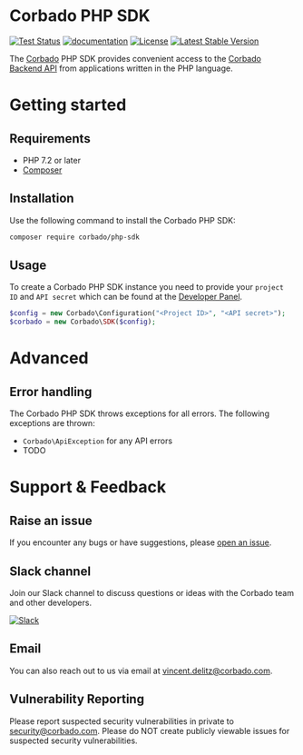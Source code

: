 # Corbado PHP SDK

[![Test Status](https://github.com/corbado/corbado-php/workflows/build/badge.svg)](https://github.com/corbado/corbado-php/actions?query=workflow%3Abuild)
[![documentation](https://img.shields.io/badge/documentation-Corbado_Backend_API_Reference-blue.svg)](https://api.corbado.com/docs/api/)
[![License](https://poser.pugx.org/corbado/php-sdk/license.svg)](https://packagist.org/packages/corbado/corbado-php)
[![Latest Stable Version](http://poser.pugx.org/corbado/php-sdk/v)](https://packagist.org/packages/corbado/php-sdk)

The [Corbado](https://www.corbado.com) PHP SDK provides convenient access to the [Corbado Backend API](https://api.corbado.com/docs/api/) from applications written in the PHP language.

# Getting started

## Requirements

- PHP 7.2 or later
- [Composer](https://getcomposer.org/)

## Installation

Use the following command to install the Corbado PHP SDK:

```bash
composer require corbado/php-sdk
```

## Usage

To create a Corbado PHP SDK instance you need to provide your `project ID` and `API secret` which can be found at the [Developer Panel](https://app.corbado.com).

```PHP
$config = new Corbado\Configuration("<Project ID>", "<API secret>");
$corbado = new Corbado\SDK($config);
```

# Advanced

## Error handling

The Corbado PHP SDK throws exceptions for all errors. The following exceptions are thrown:

- `Corbado\ApiException` for any API errors
- TODO

# Support & Feedback

## Raise an issue

If you encounter any bugs or have suggestions, please [open an issue](https://github.com/corbado/corbado-php/issues/new).

## Slack channel

Join our Slack channel to discuss questions or ideas with the Corbado team and other developers.

[![Slack](https://img.shields.io/badge/slack-join%20chat-brightgreen.svg)](https://corbado.slack.com)

## Email

You can also reach out to us via email at vincent.delitz@corbado.com.

## Vulnerability Reporting

Please report suspected security vulnerabilities in private to security@corbado.com. Please do NOT create publicly viewable issues for suspected security vulnerabilities.